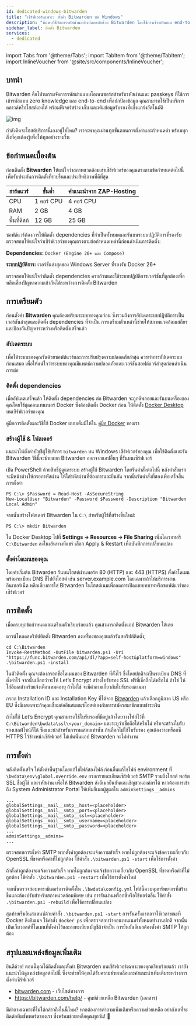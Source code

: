 ```yaml
---
id: dedicated-windows-bitwarden
title: "เซิร์ฟเวอร์เฉพาะ: ตั้งค่า Bitwarden บน Windows"
description: "ค้นพบวิธีจัดการรหัสผ่านอย่างปลอดภัยด้วย Bitwarden โดยใช้การเข้ารหัสแบบ end-to-end และตัวเลือกการโฮสต์ด้วยตัวเอง → เรียนรู้เพิ่มเติมตอนนี้"
sidebar_label: ติดตั้ง Bitwarden
services:
  - dedicated
---
```


import Tabs from '@theme/Tabs';
import TabItem from '@theme/TabItem';
import InlineVoucher from '@site/src/components/InlineVoucher';

## บทนำ

Bitwarden คือโปรแกรมจัดการรหัสผ่านแบบโอเพนซอร์สสำหรับรหัสผ่านและ passkeys ที่ใช้การเข้ารหัสแบบ zero knowledge และ end-to-end เพื่อปกป้องข้อมูล คุณสามารถใช้เป็นบริการคลาวด์หรือโฮสต์เองได้ พร้อมฟีเจอร์สร้าง เก็บ และเติมข้อมูลรับรองที่แข็งแกร่งอัตโนมัติ

![img](https://screensaver01.zap-hosting.com/index.php/s/RwKmstAct5kNQwB/preview)

กำลังคิดจะโฮสต์บริการนี้เองอยู่ใช่ไหม? เราจะพาคุณผ่านทุกขั้นตอนการตั้งค่าและกำหนดค่า พร้อมทุกสิ่งที่คุณต้องรู้เพื่อให้ทุกอย่างราบรื่น

<InlineVoucher />

## ข้อกำหนดเบื้องต้น

ก่อนติดตั้ง **Bitwarden** ให้แน่ใจว่าสภาพแวดล้อมเช่าเซิร์ฟเวอร์ของคุณตรงตามข้อกำหนดต่อไปนี้ เพื่อรับประกันการติดตั้งที่ราบรื่นและประสิทธิภาพที่ดีที่สุด

| ฮาร์ดแวร์   | ขั้นต่ำ      | คำแนะนำจาก ZAP-Hosting  |
| ---------- | ----------- | ------------------------ |
| CPU        | 1 คอร์ CPU  | 4 คอร์ CPU               |
| RAM        | 2 GB        | 4 GB                     |
| พื้นที่ดิสก์ | 12 GB       | 25 GB                    |

ซอฟต์แวร์ต้องการให้ติดตั้ง dependencies ที่จำเป็นทั้งหมดและรันบนระบบปฏิบัติการที่รองรับ ตรวจสอบให้แน่ใจว่าเซิร์ฟเวอร์ของคุณตรงตามข้อกำหนดเหล่านี้ก่อนดำเนินการติดตั้ง:

**Dependencies:** `Docker (Engine 26+ และ Compose)`

**ระบบปฏิบัติการ:** เวอร์ชันล่าสุดของ Windows Server ที่รองรับ Docker 26+

ตรวจสอบให้แน่ใจว่าติดตั้ง dependencies ครบถ้วนและใช้ระบบปฏิบัติการเวอร์ชันที่ถูกต้องเพื่อหลีกเลี่ยงปัญหาความเข้ากันได้ระหว่างการติดตั้ง Bitwarden

## การเตรียมตัว

ก่อนตั้งค่า **Bitwarden** คุณต้องเตรียมระบบของคุณก่อน ซึ่งรวมถึงการอัปเดตระบบปฏิบัติการเป็นเวอร์ชันล่าสุดและติดตั้ง dependencies ที่จำเป็น การเตรียมตัวเหล่านี้ช่วยให้สภาพแวดล้อมเสถียรและป้องกันปัญหาระหว่างหรือติดตั้งเสร็จแล้ว

### อัปเดตระบบ
เพื่อให้ระบบของคุณรันด้วยซอฟต์แวร์และการปรับปรุงความปลอดภัยล่าสุด ควรทำการอัปเดตระบบก่อนเสมอ เพื่อให้แน่ใจว่าระบบของคุณมีแพตช์ความปลอดภัยและเวอร์ชันซอฟต์แวร์ล่าสุดก่อนดำเนินการต่อ

### ติดตั้ง dependencies
เมื่ออัปเดตเสร็จแล้ว ให้ติดตั้ง dependencies ต่อ Bitwarden จะถูกดีพลอยและรันบนเครื่องของคุณโดยใช้ชุดคอนเทนเนอร์ Docker ซึ่งต้องติดตั้ง Docker ก่อน ให้ติดตั้ง [Docker Desktop](https://docs.docker.com/desktop/setup/install/windows-install/) บนเซิร์ฟเวอร์ของคุณ

คู่มือการติดตั้งและวิธีใช้ Docker แบบเต็มมีให้ใน [คู่มือ Docker](dedicated-linux-docker.md) ของเรา

### สร้างผู้ใช้ & โฟลเดอร์

แนะนำให้ตั้งค่าบัญชีผู้ใช้บริการ `bitwarden` บน Windows เซิร์ฟเวอร์ของคุณ เพื่อใช้ติดตั้งและรัน Bitwarden วิธีนี้จะช่วยแยก Bitwarden ออกจากแอปอื่นๆ ที่รันบนเซิร์ฟเวอร์

เปิด PowerShell ด้วยสิทธิ์ผู้ดูแลระบบ สร้างผู้ใช้ Bitwarden โดยรันคำสั่งต่อไปนี้ หลังคำสั่งแรกจะมีหน้าต่างให้กรอกรหัสผ่าน ให้ใส่รหัสผ่านที่ต้องการและยืนยัน จากนั้นรันคำสั่งที่สองเพื่อเสร็จสิ้นการตั้งค่า

```
PS C:\> $Password = Read-Host -AsSecureString
New-LocalUser "Bitwarden" -Password $Password -Description "Bitwarden Local Admin"
```

จากนั้นสร้างโฟลเดอร์ Bitwarden ใน `C:\` สำหรับผู้ใช้ที่สร้างขึ้นใหม่:

```
PS C:\> mkdir Bitwarden
```

ใน Docker Desktop ไปที่ **Settings → Resources → File Sharing** เพิ่มไดเรกทอรี `C:\Bitwarden` ลงในเส้นทางที่แชร์ เลือก Apply & Restart เพื่อบันทึกการเปลี่ยนแปลง

### ตั้งค่าโดเมนของคุณ

โดยค่าเริ่มต้น Bitwarden รันบนโฮสต์ผ่านพอร์ต 80 (HTTP) และ 443 (HTTPS) ตั้งค่าโดเมนพร้อมระเบียน DNS ชี้ไปยังโฮสต์ เช่น server.example.com โดยเฉพาะถ้าให้บริการผ่านอินเทอร์เน็ต หลีกเลี่ยงการใส่ Bitwarden ในโฮสต์เนมเพื่อลดการเปิดเผยบทบาทหรือซอฟต์แวร์ของเซิร์ฟเวอร์

## การติดตั้ง

เมื่อครบทุกข้อกำหนดและเตรียมตัวเรียบร้อยแล้ว คุณสามารถติดตั้งแอป Bitwarden ได้เลย

ดาวน์โหลดสคริปต์ติดตั้ง Bitwarden ลงเครื่องของคุณแล้วรันสคริปต์ติดตั้ง;

```
cd C:\Bitwarden
Invoke-RestMethod -OutFile bitwarden.ps1 -Uri "https://func.bitwarden.com/api/dl/?app=self-host&platform=windows"
.\bitwarden.ps1 -install
```

ในตัวติดตั้ง คุณจะต้องกรอกชื่อโดเมนของ Bitwarden ที่ตั้งไว้ ซึ่งโดยปกติจะเป็นระเบียน DNS ที่ตั้งค่าไว้ จากนั้นเลือกว่าจะให้ Let’s Encrypt สร้างใบรับรอง SSL ฟรีที่เชื่อถือได้หรือไม่ ถ้าใช่ ให้ใส่อีเมลสำหรับแจ้งเตือนหมดอายุ ถ้าไม่ใช่ จะมีคำถามเกี่ยวกับใบรับรองตามมา

กรอก Installation ID และ Installation Key ที่ได้จาก [Bitwarden](https://bitwarden.com/host) แล้วเลือกภูมิภาค US หรือ EU ซึ่งมีผลเฉพาะถ้าคุณเชื่อมต่ออินสแตนซ์โฮสต์เองกับการสมัครสมาชิกแบบชำระเงิน

ถ้าไม่ใช้ Let’s Encrypt คุณสามารถใช้ใบรับรองที่มีอยู่แล้วโดยวางไฟล์ไว้ที่ `C:\Bitwarden\bwdata\ssl\<your_domain>` และระบุว่าเชื่อถือได้หรือไม่ หรือจะสร้างใบรับรองเซลฟ์ไซน์ก็ได้ ซึ่งแนะนำสำหรับการทดสอบเท่านั้น ถ้าเลือกไม่ใช้ใบรับรอง คุณต้องวางพร็อกซี HTTPS ไว้ข้างหน้าเซิร์ฟเวอร์ ไม่เช่นนั้นแอป Bitwarden จะไม่ทำงาน

## การตั้งค่า

หลังติดตั้งเสร็จ ให้ตั้งค่าพื้นฐานโดยแก้ไขไฟล์สองไฟล์ ก่อนอื่นแก้ไขไฟล์ environment ที่ `\bwdata\env\global.override.env` กรอกรายละเอียดเซิร์ฟเวอร์ SMTP รวมถึงโฮสต์ พอร์ต SSL ชื่อผู้ใช้ และรหัสผ่าน เพื่อให้ Bitwarden ส่งอีเมลยืนยันและเชิญชวนองค์กรได้ หากต้องการเข้าถึง System Administrator Portal ให้เพิ่มอีเมลผู้ดูแลใน `adminSettings__admins`

```
...
globalSettings__mail__smtp__host=<placeholder>
globalSettings__mail__smtp__port=<placeholder>
globalSettings__mail__smtp__ssl=<placeholder>
globalSettings__mail__smtp__username=<placeholder>
globalSettings__mail__smtp__password=<placeholder>
...
adminSettings__admins=
...
```

ตรวจสอบการตั้งค่า SMTP หากตั้งค่าถูกต้องจะแจ้งความสำเร็จ หากไม่ถูกต้องจะแจ้งข้อความเกี่ยวกับ OpenSSL ที่ขาดหรือค่าที่ไม่ถูกต้อง ใช้คำสั่ง `.\bitwarden.ps1 -start` เพื่อใช้การตั้งค่า

ถ้าตั้งค่าถูกต้องจะแจ้งความสำเร็จ หากไม่ถูกต้องจะแจ้งข้อความเกี่ยวกับ OpenSSL ที่ขาดหรือค่าที่ไม่ถูกต้อง ใช้คำสั่ง `.\bitwarden.ps1 -restart` เพื่อใช้การตั้งค่าใหม่

จากนั้นตรวจสอบพารามิเตอร์การติดตั้งใน `.\bwdata\config.yml` ไฟล์นี้ควบคุมทรัพยากรที่สร้างขึ้นและต้องปรับสำหรับสภาพแวดล้อมพิเศษ เช่น การรันผ่านพร็อกซีหรือใช้พอร์ตอื่น ใช้คำสั่ง `.\bitwarden.ps1 -rebuild` เพื่อใช้การเปลี่ยนแปลง

สุดท้ายเริ่มอินสแตนซ์ด้วยคำสั่ง `.\bitwarden.ps1 -start` การรันครั้งแรกอาจใช้เวลาขณะที่ Docker ดึงอิมเมจ ใช้คำสั่ง `docker ps` เพื่อตรวจสอบว่าคอนเทนเนอร์ทั้งหมดทำงานปกติ จากนั้นเปิดเว็บวอลต์ที่โดเมนที่ตั้งค่าไว้และลงทะเบียนบัญชีถ้าจำเป็น การยืนยันอีเมลต้องตั้งค่า SMTP ให้ถูกต้อง

## สรุปและแหล่งข้อมูลเพิ่มเติม

ยินดีด้วย! ตอนนี้คุณได้ติดตั้งและตั้งค่า Bitwarden บนเซิร์ฟเวอร์เฉพาะของคุณเรียบร้อยแล้ว เรายังแนะนำให้ดูแหล่งข้อมูลต่อไปนี้ ซึ่งจะช่วยให้คุณได้รับความช่วยเหลือและคำแนะนำเพิ่มเติมระหว่างการตั้งค่าเซิร์ฟเวอร์

- [bitwarden.com](https://bitwarden.com/) - เว็บไซต์ทางการ
- https://bitwarden.com/help/ - ศูนย์ช่วยเหลือ Bitwarden (เอกสาร)

มีคำถามเฉพาะที่ไม่ได้กล่าวถึงในนี้ไหม? หากต้องการคำถามเพิ่มเติมหรือความช่วยเหลือ อย่าลังเลที่จะติดต่อทีมซัพพอร์ตของเรา ซึ่งพร้อมช่วยเหลือคุณทุกวัน! 🙂